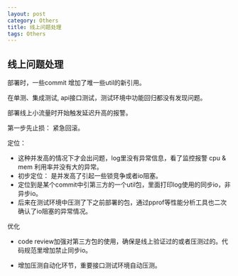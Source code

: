 ```yaml
---
layout: post
category: Others
title: 线上问题处理
tags: Others
---
```


## 线上问题处理



部署时，一些commit 增加了堆一些util的新引用。

在单测、集成测试, api接口测试，测试环境中功能回归都没有发现问题。

部署线上小流量时开始触发延迟升高的报警。



第一步先止损： 紧急回滚。



定位：

- 这种并发高的情况下才会出问题，log里没有异常信息，看了监控报警 cpu & mem 利用率并没有大的异常。
- 初步定位： 是并发高了引起一些锁竞争或者io阻塞。
- 定位到是某个commit中引第三方的一个util包，里面打印log使用的同步io，非异步io。
- 后来在测试环境中压测了下之前部署的包，通过pprof等性能分析工具也二次确认了io阻塞的异常情况。



优化

- code review加强对第三方包的使用，确保是线上验证过的或者压测过的。代码规范里增加禁止同步io。

- 增加压测自动化环节，重要接口测试环境自动压测。

  